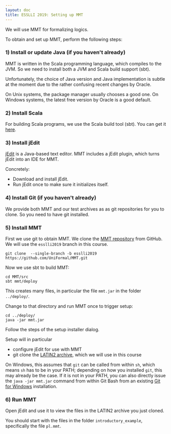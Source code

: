 ```yaml
---
layout: doc
title: ESSLLI 2019: Setting up MMT
---
```


We will use MMT for formalizing logics.

To obtain and set up MMT, perform the following steps:

### 1) Install or update Java (if you haven't already)

MMT is written in the Scala programming language, which compiles to the JVM.
So we need to install both a JVM and Scala build support (sbt).

Unfortunately, the choice of Java version and Java implementation is subtle at the moment due to the rather confusing recent changes by Oracle.

On Unix systems, the package manager usually chooses a good one.
On Windows systems, the latest free version by Oracle is a good default. 

### 2) Install Scala

For building Scala programs, we use the Scala build tool (sbt).
You can get it [here](http://www.scala-sbt.org/).

### 3) Install jEdit

[jEdit](http://jedit.org/) is a Java-based text editor.
MMT includes a jEdit plugin, which turns jEdit into an IDE for MMT.

Concretely:

* Download and install jEdit.
* Run jEdit once to make sure it initializes itself.

### 4) Install Git (if you haven't already)

We provide both MMT and our test archives as as git repositories for you to clone.
So you need to have git installed.

### 5) Install MMT

First we use git to obtain MMT.
We clone the [MMT repository](https://github.com/UniFormal/MMT) from GitHub.
We will use the `esslli2019` branch in this course.

```
git clone  --single-branch -b esslli2019 https://github.com/UniFormal/MMT.git
```

Now we use sbt to build MMT:

```
cd MMT/src
sbt mmt/deploy
```

This creates many files, in particular the file `mmt.jar` in the folder `../deploy/`.

Change to that directory and run MMT once to trigger setup:
```
cd ../deploy/
java -jar mmt.jar
```

Follow the steps of the setup installer dialog.

Setup will in particular
* configure jEdit for use with MMT
* git clone the [LATIN2 archive](https://gl.mathhub.info/MMT/LATIN2/tree/esslli2019), which we will use in this course

On Windows, this assumes that `git` can be called from within `sh`, which means `sh` has to be in your 
PATH; depending on how you installed `git`, this may already be the case. If it is not in your PATH, you can also directly issue the `java -jar mmt.jar` command from within Git Bash from an existing [Git for Windows](https://gitforwindows.org/) installation.

### 6) Run MMT

Open jEdit and use it to view the files in the LATIN2 archive you just cloned.

You should start with the files in the folder `introductory_example`, specifically the file `pl.mmt`.